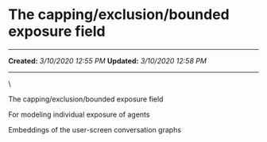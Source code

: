 The capping/exclusion/bounded exposure field
============================================

  -------------- ----------------------
  **Created:**   *3/10/2020 12:55 PM*
  **Updated:**   *3/10/2020 12:58 PM*
  -------------- ----------------------

\

The capping/exclusion/bounded exposure field 

For modeling individual exposure of agents

Embeddings of the user-screen conversation graphs

 
